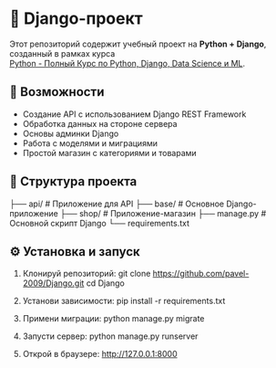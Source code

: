 # 🐍 Django-проект

Этот репозиторий содержит учебный проект на **Python + Django**, созданный в рамках курса  
[Python - Полный Курс по Python, Django, Data Science и ML](https://www.udemy.com/course/python-ru/?couponCode=KEEPLEARNING).

## 🚀 Возможности

- Создание API с использованием Django REST Framework
- Обработка данных на стороне сервера
- Основы админки Django
- Работа с моделями и миграциями
- Простой магазин с категориями и товарами

## 📁 Структура проекта
├── api/ # Приложение для API
├── base/ # Основное Django-приложение
├── shop/ # Приложение-магазин
├── manage.py # Основной скрипт Django
└── requirements.txt

## ⚙️ Установка и запуск

1. Клонируй репозиторий:
   git clone https://github.com/pavel-2009/Django.git
   cd Django

2. Установи зависимости:
    pip install -r requirements.txt

3. Примени миграции:
    python manage.py migrate

4. Запусти сервер:
    python manage.py runserver

5. Открой в браузере:
    http://127.0.0.1:8000
